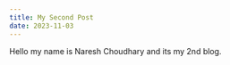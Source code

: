 ```yaml
---
title: My Second Post
date: 2023-11-03
---
```


Hello my name is Naresh Choudhary and its my 2nd blog.
